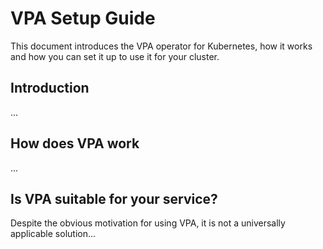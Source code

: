 # VPA Setup Guide

This document introduces the VPA operator for Kubernetes, how it works and how you can set it up to use it for your cluster.

## Introduction

...

## How does VPA work

...

## Is VPA suitable for your service?

Despite the obvious motivation for using VPA, it is not a universally applicable solution...

